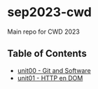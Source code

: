 # sep2023-cwd

Main repo for CWD 2023

## Table of Contents

- [unit00 - Git and Software](./unit00%20-%20Git%20and%20software/README.md)
- [unit01 - HTTP en DOM](./unit01%20-%20HTTP%20en%20DOM/)
